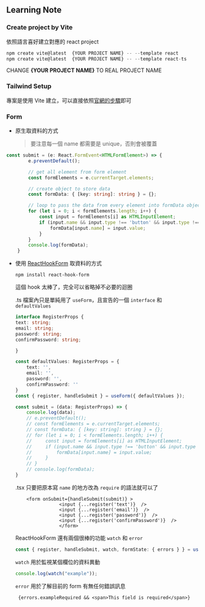 ## Learning Note

### Create project by Vite

依照語言喜好建立對應的 react project

```ts
npm create vite@latest  {YOUR PROJECT NAME} -- --template react
npm create vite@latest  {YOUR PROJECT NAME} -- --template react-ts
```

CHANGE **{YOUR PROJECT NAME}** TO REAL PROJECT NAME

### Tailwind Setup

專案是使用 Vite 建立，可以直接依照[官網的步驟](https://tailwindcss.com/docs/guides/create-react-app)即可

### Form

- 原生取資料的方式
  
  > 要注意每一個 name 都需要是 unique，否則會被覆蓋

```ts
const submit = (e: React.FormEvent<HTMLFormElement>) => {
        e.preventDefault();

        // get all element from form element
        const formElements = e.currentTarget.elements;

        // create object to store data
        const formData: { [key: string]: string } = {};

        // loop to pass the data from every element into formData object
        for (let i = 0; i < formElements.length; i++) {
            const input = formElements[i] as HTMLInputElement;
            if (input.name && input.type !== 'button' && input.type !== 'submit') {
                formData[input.name] = input.value;
            }
        }
        console.log(formData);
    }
```

- 使用 [ReactHookForm](https://www.react-hook-form.com/) 取資料的方式

    `npm install react-hook-form`
  
    這個 hook 太棒了，完全可以省略掉不必要的迴圈

    .ts 檔案內只是單純用了 `useForm`，且宣告的一個 `interface` 和 `defaultValues`

    ```ts
    interface RegisterProps {
    text: string;
    email: string;
    password: string;
    confirmPassword: string;

    }

    const defaultValues: RegisterProps = {
        text: '',
        email: '',
        password: '',
        confirmPassword: ''
    }
    const { register, handleSubmit } = useForm({ defaultValues });

    const submit = (data: RegisterProps) => {
        console.log(data);
        // e.preventDefault();
        // const formElements = e.currentTarget.elements;
        // const formData: { [key: string]: string } = {};
        // for (let i = 0; i < formElements.length; i++) {
        //     const input = formElements[i] as HTMLInputElement;
        //     if (input.name && input.type !== 'button' && input.type !== 'submit') {
        //         formData[input.name] = input.value;
        //     }
        // }
        // console.log(formData);
    }
    ```

    .tsx 只要把原本寫 `name` 的地方改為 `require` 的語法就可以了

    ```tsx
        <form onSubmit={handleSubmit(submit)} >
                    <input {...register('text')}  />
                    <input {...register('email')}  />
                    <input {...register('password')}  />
                    <input {...register('confirmPassword')}  />
                    </form>
    ```

    ReactHookForm 還有兩個很棒的功能 `watch` 和 `error`

    ```ts
    const { register, handleSubmit, watch, formState: { errors } } = useForm({ defaultValues });
    ```

    `watch` 用於監視某個欄位的資料異動

    ```ts
    console.log(watch("example"));
    ```

    `error` 用於了解目前的 form 有無任何錯誤訊息

    ```tsx
     {errors.exampleRequired && <span>This field is required</span>}
    ```